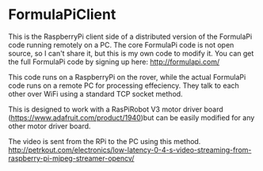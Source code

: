 # FormulaPiClient
This is the RaspberryPi client side of a distributed version of the FormulaPi code running remotely on a PC. 
The core FormulaPi code is not open source, so I can't share it, but this is my own code to modify it. You can get the full FormulaPi code by signing up here: http://formulapi.com/

This code runs on a RaspberryPi on the rover, while the actual FormulaPi code runs on a remote PC for processing effeciency. 
They talk to each other over WiFi using a standard TCP socket method.

This is designed to work with a RasPiRobot V3 motor driver board (https://www.adafruit.com/product/1940)but can be easily modified for any other motor driver board.

The video is sent from the RPi to the PC using this method. http://petrkout.com/electronics/low-latency-0-4-s-video-streaming-from-raspberry-pi-mjpeg-streamer-opencv/
